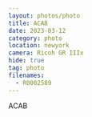```yaml
---
layout: photos/photo
title: ACAB
date: 2023-03-12
category: photo
location: newyork
camera: Ricoh GR IIIx
hide: true
tag: photo
filenames:
  - R0002589
---
```


ACAB
